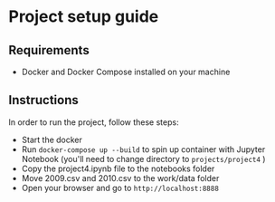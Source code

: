 # Project setup guide

## Requirements
- Docker and Docker Compose installed on your machine

## Instructions
In order to run the project, follow these steps:
- Start the docker
- Run `docker-compose up --build` to spin up container with Jupyter Notebook (you'll need to change directory to `projects/project4` )
- Copy the project4.ipynb file to the notebooks folder
- Move 2009.csv and 2010.csv to the work/data folder
- Open your browser and go to `http://localhost:8888`

